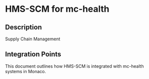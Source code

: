 # HMS-SCM for mc-health

## Description

Supply Chain Management

## Integration Points

This document outlines how HMS-SCM is integrated with mc-health systems in Monaco.
